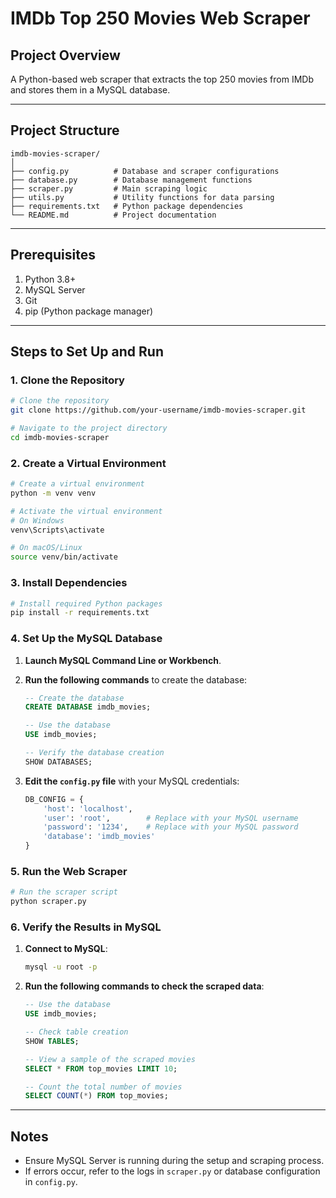 # IMDb Top 250 Movies Web Scraper  

## Project Overview  
A Python-based web scraper that extracts the top 250 movies from IMDb and stores them in a MySQL database.

---

## Project Structure  
```
imdb-movies-scraper/  
│  
├── config.py          # Database and scraper configurations  
├── database.py        # Database management functions  
├── scraper.py         # Main scraping logic  
├── utils.py           # Utility functions for data parsing  
├── requirements.txt   # Python package dependencies  
└── README.md          # Project documentation  
```

---

## Prerequisites  
1. Python 3.8+  
2. MySQL Server  
3. Git  
4. pip (Python package manager)

---

## Steps to Set Up and Run  

### 1. Clone the Repository  
```bash  
# Clone the repository  
git clone https://github.com/your-username/imdb-movies-scraper.git  

# Navigate to the project directory  
cd imdb-movies-scraper  
```

### 2. Create a Virtual Environment  
```bash  
# Create a virtual environment  
python -m venv venv  

# Activate the virtual environment  
# On Windows  
venv\Scripts\activate  

# On macOS/Linux  
source venv/bin/activate  
```

### 3. Install Dependencies  
```bash  
# Install required Python packages  
pip install -r requirements.txt  
```

### 4. Set Up the MySQL Database  
1. **Launch MySQL Command Line or Workbench**.  
2. **Run the following commands** to create the database:  
   ```sql  
   -- Create the database  
   CREATE DATABASE imdb_movies;  

   -- Use the database  
   USE imdb_movies;  

   -- Verify the database creation  
   SHOW DATABASES;  
   ```  

3. **Edit the `config.py` file** with your MySQL credentials:  
   ```python  
   DB_CONFIG = {  
       'host': 'localhost',  
       'user': 'root',        # Replace with your MySQL username  
       'password': '1234',    # Replace with your MySQL password  
       'database': 'imdb_movies'  
   }  
   ```

### 5. Run the Web Scraper  
```bash  
# Run the scraper script  
python scraper.py  
```

### 6. Verify the Results in MySQL  
1. **Connect to MySQL**:  
   ```bash  
   mysql -u root -p  
   ```  

2. **Run the following commands to check the scraped data**:  
   ```sql  
   -- Use the database  
   USE imdb_movies;  

   -- Check table creation  
   SHOW TABLES;  

   -- View a sample of the scraped movies  
   SELECT * FROM top_movies LIMIT 10;  

   -- Count the total number of movies  
   SELECT COUNT(*) FROM top_movies;  
   ```

---

## Notes  
- Ensure MySQL Server is running during the setup and scraping process.  
- If errors occur, refer to the logs in `scraper.py` or database configuration in `config.py`. 